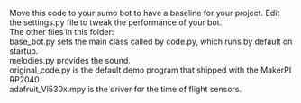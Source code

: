 Move this code to your sumo bot to have a baseline for your project.   Edit the settings.py file to tweak the performance of your bot.  
The other files in this folder:  
base_bot.py sets the main class called by code.py, which runs by default on startup.  
melodies.py provides the sound.  
original_code.py is the default demo program that shipped with the MakerPI RP2040.  
adafruit_Vl530x.mpy is the driver for the time of flight sensors.  
